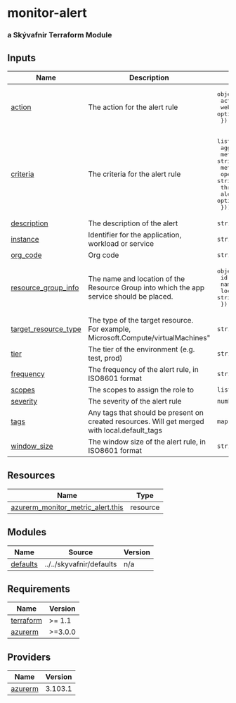 # monitor-alert

### a Skývafnir Terraform Module

<!-- TERRAFORM_DOCS_BLOCK -->


## Inputs

| Name | Description | Type | Default | Required |
|------|-------------|------|---------|:--------:|
| <a name="input_action"></a> [action](#input\_action) | The action for the alert rule | <pre>object({<br>    action_group_id    = string<br>    webhook_properties = optional(map(string), {})<br>  })</pre> | n/a | yes |
| <a name="input_criteria"></a> [criteria](#input\_criteria) | The criteria for the alert rule | <pre>list(object({<br>    aggregation       = string<br>    metric_name       = string<br>    metric_namespace  = optional(string, "")<br>    operator          = string<br>    threshold         = optional(number, null)<br>    alert_sensitivity = optional(string, "")<br>  }))</pre> | n/a | yes |
| <a name="input_description"></a> [description](#input\_description) | The description of the alert | `string` | n/a | yes |
| <a name="input_instance"></a> [instance](#input\_instance) | Identifier for the application, workload or service | `string` | n/a | yes |
| <a name="input_org_code"></a> [org\_code](#input\_org\_code) | Org code | `string` | n/a | yes |
| <a name="input_resource_group_info"></a> [resource\_group\_info](#input\_resource\_group\_info) | The name and location of the Resource Group into which the app service should be placed. | <pre>object({<br>    id       = string<br>    name     = string<br>    location = string<br>  })</pre> | n/a | yes |
| <a name="input_target_resource_type"></a> [target\_resource\_type](#input\_target\_resource\_type) | The type of the target resource.<br>  For example, Microsoft.Compute/virtualMachines" | `string` | n/a | yes |
| <a name="input_tier"></a> [tier](#input\_tier) | The tier of the environment (e.g. test, prod) | `string` | n/a | yes |
| <a name="input_frequency"></a> [frequency](#input\_frequency) | The frequency of the alert rule, in ISO8601 format | `string` | `"PT1M"` | no |
| <a name="input_scopes"></a> [scopes](#input\_scopes) | The scopes to assign the role to | `list(string)` | `[]` | no |
| <a name="input_severity"></a> [severity](#input\_severity) | The severity of the alert rule | `number` | `3` | no |
| <a name="input_tags"></a> [tags](#input\_tags) | Any tags that should be present on created resources. Will get merged with local.default\_tags | `map(string)` | `{}` | no |
| <a name="input_window_size"></a> [window\_size](#input\_window\_size) | The window size of the alert rule, in ISO8601 format | `string` | `"PT5M"` | no |



## Resources

| Name | Type |
|------|------|
| [azurerm_monitor_metric_alert.this](https://registry.terraform.io/providers/hashicorp/azurerm/latest/docs/resources/monitor_metric_alert) | resource |

## Modules

| Name | Source | Version |
|------|--------|---------|
| <a name="module_defaults"></a> [defaults](#module\_defaults) | ../../skyvafnir/defaults | n/a |

## Requirements

| Name | Version |
|------|---------|
| <a name="requirement_terraform"></a> [terraform](#requirement\_terraform) | >= 1.1 |
| <a name="requirement_azurerm"></a> [azurerm](#requirement\_azurerm) | >=3.0.0 |

## Providers

| Name | Version |
|------|---------|
| <a name="provider_azurerm"></a> [azurerm](#provider\_azurerm) | 3.103.1 |

<!-- /TERRAFORM_DOCS_BLOCK -->

<!--
# Module scaffolded via skyvafnir-module-template
Author: skyvafnir 
-->

